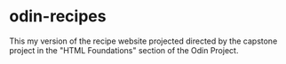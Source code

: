 # odin-recipes
This my version of the recipe website projected directed by the capstone project in the "HTML Foundations" section of the Odin Project.
<br>


